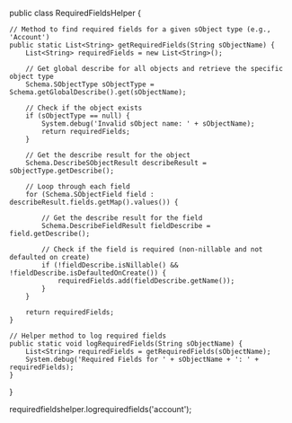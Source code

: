 public class RequiredFieldsHelper {

    // Method to find required fields for a given sObject type (e.g., 'Account')
    public static List<String> getRequiredFields(String sObjectName) {
        List<String> requiredFields = new List<String>();
        
        // Get global describe for all objects and retrieve the specific object type
        Schema.SObjectType sObjectType = Schema.getGlobalDescribe().get(sObjectName);
        
        // Check if the object exists
        if (sObjectType == null) {
            System.debug('Invalid sObject name: ' + sObjectName);
            return requiredFields;
        }

        // Get the describe result for the object
        Schema.DescribeSObjectResult describeResult = sObjectType.getDescribe();
        
        // Loop through each field
        for (Schema.SObjectField field : describeResult.fields.getMap().values()) {
            
            // Get the describe result for the field
            Schema.DescribeFieldResult fieldDescribe = field.getDescribe();
            
            // Check if the field is required (non-nillable and not defaulted on create)
            if (!fieldDescribe.isNillable() && !fieldDescribe.isDefaultedOnCreate()) {
                requiredFields.add(fieldDescribe.getName());
            }
        }

        return requiredFields;
    }
    
    // Helper method to log required fields
    public static void logRequiredFields(String sObjectName) {
        List<String> requiredFields = getRequiredFields(sObjectName);
        System.debug('Required Fields for ' + sObjectName + ': ' + requiredFields);
    }
}







requiredfieldshelper.logrequiredfields('account');
